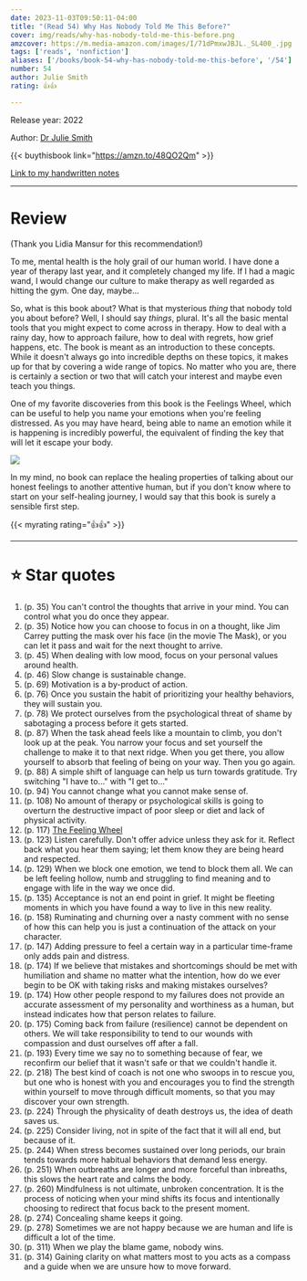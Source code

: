 ```yaml
---
date: 2023-11-03T09:50:11-04:00
title: "(Read 54) Why Has Nobody Told Me This Before?"
cover: img/reads/why-has-nobody-told-me-this-before.png
amzcover: https://m.media-amazon.com/images/I/71dPmxwJBJL._SL400_.jpg
tags: ['reads', 'nonfiction']
aliases: ['/books/book-54-why-has-nobody-told-me-this-before', '/54']
number: 54
author: Julie Smith
rating: 👍👍

---
```


Release year: 2022

Author: [Dr Julie Smith](https://www.drjulie.uk/)

{{< buythisbook link="https://amzn.to/48QO2Qm" >}}

[Link to my handwritten notes](https://drive.google.com/file/d/1Z5wm0zN5Yzu9XJMW_mt9Ezm0JDSCXx8i/view?usp=sharing)

---

# Review

(Thank you Lidia Mansur for this recommendation!)

To me, mental health is the holy grail of our human world. I have done a year of
therapy last year, and it completely changed my life. If I had a magic
wand, I would change our culture to make therapy as well regarded as
hitting the gym. One day, maybe...

So, what is this book about? What is that mysterious *thing* that nobody
told you about before? Well, I should say *things*, plural. It's all the basic mental tools that you
might expect to come across in therapy. How to deal with a rainy day,
how to approach failure, how to deal with regrets, how grief happens,
etc. The book is meant as an introduction to these concepts. While it
doesn't always go into incredible depths on these topics,  it
makes up for that by covering a wide range of topics. No matter who
you are, there is certainly a section or two that will catch your
interest and maybe even teach you things.

One of my favorite discoveries from this book is the Feelings Wheel,
which can be useful to help you name your emotions when you're feeling
distressed. As you may have heard, being able to name an emotion while
it is happening is incredibly powerful, the equivalent of finding the
key that will let it escape your body.

![](/img/feeling-wheel.jpeg)

In my mind, no book can replace the healing properties of talking about
our honest feelings to another attentive human, but if you don't know
where to start on your self-healing journey, I would say that this book
is surely a sensible first step.

{{< myrating rating="👍👍" >}}

---

# :star: Star quotes

1. (p. 35) You can't control the thoughts that arrive in your mind. You can
   control what you do once they appear.
1. (p. 35) Notice how you can choose to focus in on a thought, like Jim
   Carrey putting the mask over his face (in the movie The Mask), or you
   can let it pass and wait for the next thought to arrive.
1. (p. 45) When dealing with low mood, focus on your personal values around
   health.
1. (p. 46) Slow change is sustainable change.
1. (p. 69) Motivation is a by-product of action.
1. (p. 76) Once you sustain the habit of prioritizing your healthy
   behaviors, they will sustain you.
1. (p. 78) We protect ourselves from the psychological threat of shame
   by sabotaging a process before it gets started.
1. (p. 87) When the task ahead feels like a mountain to climb, you don't
   look up at the peak. You narrow your focus and set yourself the
   challenge to make it to that next ridge. When you get there, you
   allow yourself to absorb that feeling of being on your way. Then you
   go again.
1. (p. 88) A simple shift of language can help us turn towards
   gratitude. Try switching "I have to..." with "I get to..."
1. (p. 94) You cannot change what you cannot make sense of.
1. (p. 108) No amount of therapy or psychological skills is going to
   overturn the destructive impact of poor sleep or diet and lack of
   physical activity.
1. (p. 117) [The Feeling Wheel](/img/feeling-wheel.jpeg)
1. (p. 123) Listen carefully. Don't offer advice unless they ask for it.
   Reflect back what you hear them saying; let them know they are being
   heard and respected.
1. (p. 129) When we block one emotion, we tend to block them all. We can
   be left feeling hollow, numb and struggling to find meaning and to
   engage with life in the way we once did.
1. (p. 135) Acceptance is not an end point in grief. It might be
   fleeting moments in which you have found a way to live in this new
   reality.
1. (p. 158) Ruminating and churning over a nasty comment with no sense
   of how this can help you is just a continuation of the attack on your
   character.
1. (p. 147) Adding pressure to feel a certain way in a particular
   time-frame only adds pain and distress.
1. (p. 174) If we believe that mistakes and shortcomings should be met
   with humiliation and shame no matter what the intention, how do we
   ever begin to be OK with taking risks and making mistakes ourselves?
1. (p. 174) How other people respond to my failures does not provide an
   accurate assessment of my personality and worthiness as a human, but
   instead indicates how that person relates to failure.
1. (p. 175) Coming back from failure (resilience) cannot be dependent on others. We
   will take responsibility to tend to our wounds with compassion and
   dust ourselves off after a fall.
1. (p. 193) Every time we say no to something because of fear, we
   reconfirm our belief that it wasn't safe or that we couldn't handle
   it.
1. (p. 218) The best kind of coach is not one who swoops in to rescue
   you, but one who is honest with you and encourages you to find the
   strength within yourself to move through difficult moments, so that
   you may discover your own strength.
1. (p. 224) Through the physicality of death destroys us, the idea of
   death saves us.
1. (p. 225) Consider living, not in spite of the fact that it will all
   end, but because of it.
1. (p. 244) When stress becomes sustained over long periods, our brain
   tends towards more habitual behaviors that demand less energy.
1. (p. 251) When outbreaths are longer and more forceful than inbreaths,
   this slows the heart rate and calms the body.
1. (p. 260) Mindfulness is not ultimate, unbroken concentration. It is
   the process of noticing when your mind shifts its focus and
   intentionally choosing to redirect that focus back to the present
   moment.
1. (p. 274) Concealing shame keeps it going.
1. (p. 278) Sometimes we are not happy because we are human and life is
   difficult a lot of the time.
1. (p. 311) When we play the blame game, nobody wins.
1. (p. 314) Gaining clarity on what matters most to you acts as a
   compass and a guide when we are unsure how to move forward.

